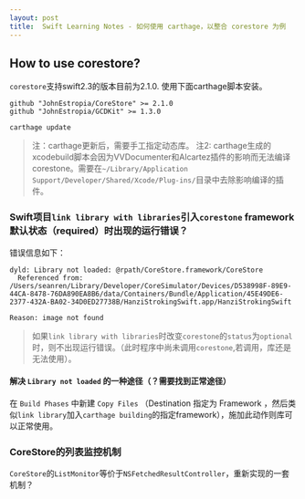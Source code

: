 ```yaml
---
layout: post
title:  Swift Learning Notes - 如何使用 carthage，以整合 corestore 为例
---
```

## How to use corestore?
`corestore`支持swift2.3的版本目前为2.1.0. 使用下面carthage脚本安装。

```
github "JohnEstropia/CoreStore" >= 2.1.0
github "JohnEstropia/GCDKit" >= 1.3.0

carthage update 
```

> 注：carthage更新后，需要手工指定动态库。
> 注2: carthage生成的xcodebuild脚本会因为VVDocumenter和Alcartez插件的影响而无法编译corestone。需要在`~/Library/Application Support/Developer/Shared/Xcode/Plug-ins/`目录中去除影响编译的插件。

### Swift项目`link library with libraries`引入`corestone` framework 默认状态（required）时出现的运行错误？
错误信息如下：

```
dyld: Library not loaded: @rpath/CoreStore.framework/CoreStore
  Referenced from: /Users/seanren/Library/Developer/CoreSimulator/Devices/D538998F-89E9-44CA-8478-76DA890EA8B6/data/Containers/Bundle/Application/45E49DE6-2377-432A-BA02-34D0ED27738B/HanziStrokingSwift.app/HanziStrokingSwift

Reason: image not found 
```

> 如果`link library with libraries`时改变`corestone`的`status`为`optional` 时，则不出现运行错误。（此时程序中尚未调用`corestone`,若调用，库还是无法使用）。

#### 解决 `Library not loaded` 的一种途径（？需要找到正常途径）
在 `Build Phases` 中新建 `Copy Files` （Destination 指定为 Framework ，然后类似`link library`加入`carthage building`的指定framework），施加此动作则库可以正常使用。


### CoreStore的列表监控机制
`CoreStore`的`ListMonitor`等价于`NSFetchedResultController`，重新实现的一套机制？


